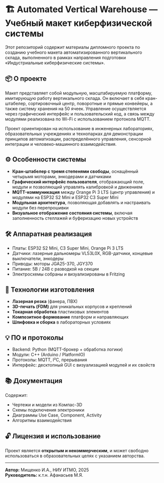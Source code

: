 # 🏗️ Automated Vertical Warehouse — Учебный макет киберфизической системы

Этот репозиторий содержит материалы дипломного проекта по созданию учебного макета автоматизированного вертикального склада, выполненного в рамках направления подготовки «Индустриальные киберфизические системы».

## 📦 О проекте

Макет представляет собой модульную, масштабируемую платформу, имитирующую работу вертикального склада. Он включает в себя кран-штабелер, сортировочный центр, поворотные и прямые конвейеры, а также систему хранения на 50 ячеек. Управление осуществляется через графический интерфейс и пользовательский код, а связь между модулями реализована по Wi-Fi с использованием протокола MQTT.

Проект ориентирован на использование в инженерных лабораториях, образовательных учреждениях и технопарках для демонстрации принципов автоматизации, распределённого управления, сенсорной интеграции и человеко-машинного взаимодействия.

## ⚙️ Особенности системы

- **Кран-штабелер с тремя степенями свободы**, оснащённый четырьмя моторами, энкодерами и датчиками
- **Графический интерфейс пользователя**, отображающий поле, модули и позволяющий управлять калибровкой и движением
- **MQTT-коммуникация** между Orange Pi 3 LTS (центр управления) и модулями на ESP32 S2 Mini и ESP32 C3 Super Mini
- **Модульная архитектура**, позволяющая добавлять и настраивать модули без перепрошивки
- **Визуальное отображение состояния системы**, включая заполненность стеллажей и буферизацию новых устройств

## 🛠️ Аппаратная реализация

- Платы: ESP32 S2 Mini, C3 Super Mini, Orange Pi 3 LTS
- Датчики: лазерные дальномеры VL53L0X, RGB-датчики, концевые выключатели, энкодеры
- Приводы: моторы JGA25-370, JGY370
- Питание: 5В / 24В с разводкой на секции
- Электросхемы собраны и визуализированы в Fritzing

## 🧩 Технологии изготовления

- **Лазерная резка** (фанера, ПВХ)
- **3D-печать (FDM)** для уникальных корпусов и креплений
- **Токарная обработка** пластиковых элементов
- **Композитное формование** платформ и направляющих
- **Шлифовка и сборка** в лабораторных условиях

## 💡 ПО и протоколы

- Backend: Python (MQTT-брокер + обработка логики)
- Модули: C++ (Arduino / PlatformIO)
- Протоколы: MQTT, I²C, прерывания
- Интерфейс: десктопный GUI с визуализацией модулей и их свойств

## 📚 Документация

Содержит:
- Чертежи и модели из Компас-3D
- Схемы подключения электроники
- Диаграммы Use Case, Component, Activity
- Алгоритмы взаимодействия

## 🔓 Лицензия и использование

Проект является **открытым и некоммерческим**, и может свободно использоваться в образовательных целях с указанием авторства.

---

**Автор:** Мищенко И.А., НИУ ИТМО, 2025  
**Руководитель:** к.т.н. Афанасьев М.Я.

